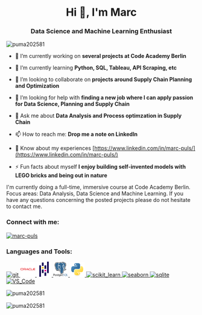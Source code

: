 <h1 align="center">Hi 👋, I'm Marc</h1>
<h3 align="center">Data Science and Machine Learning Enthusiast</h3>

<p align="left"> <img src="https://komarev.com/ghpvc/?username=puma202581&label=Profile%20views&color=0e75b6&style=flat" alt="puma202581" /> </p>

- 🔭 I’m currently working on **several projects at Code Academy Berlin**

- 🌱 I’m currently learning **Python, SQL, Tableau, API Scraping, etc**

- 👯 I’m looking to collaborate on **projects around Supply Chain Planning and Optimization**

- 🤝 I’m looking for help with **finding a new job where I can apply passion for Data Science, Planning and Supply Chain**

- 💬 Ask me about **Data Analysis and Process optimzation in Supply Chain**

- 📫 How to reach me:  **Drop me a note on LinkedIn**

- 📄 Know about my experiences [https://www.linkedin.com/in/marc-puls/](https://www.linkedin.com/in/marc-puls/)

- ⚡ Fun facts about myself **I enjoy building self-invented models with LEGO bricks and being out in nature**


I'm currently doing a full-time, immersive course at Code Academy Berlin. Focus areas: Data Analysis, Data Science and Machine Learning.
If you have any questions concerning the posted projects please do not hesitate to contact me.


<h3 align="left">Connect with me:</h3>
<p align="left">
<a href="https://linkedin.com/in/marc-puls" target="blank"><img align="center" src="https://raw.githubusercontent.com/rahuldkjain/github-profile-readme-generator/master/src/images/icons/Social/linked-in-alt.svg" alt="marc-puls" height="30" width="40" /></a>
</p>

<h3 align="left">Languages and Tools:</h3>
<p align="left"> <a href="https://git-scm.com/" target="_blank" rel="noreferrer"> <img src="https://www.vectorlogo.zone/logos/git-scm/git-scm-icon.svg" alt="git" width="40" height="40"/> </a> <a href="https://www.oracle.com/" target="_blank" rel="noreferrer"> <img src="https://raw.githubusercontent.com/devicons/devicon/master/icons/oracle/oracle-original.svg" alt="oracle" width="40" height="40"/> </a> <a href="https://pandas.pydata.org/" target="_blank" rel="noreferrer"> <img src="https://raw.githubusercontent.com/devicons/devicon/2ae2a900d2f041da66e950e4d48052658d850630/icons/pandas/pandas-original.svg" alt="pandas" width="40" height="40"/> </a> <a href="https://www.postgresql.org" target="_blank" rel="noreferrer"> <img src="https://raw.githubusercontent.com/devicons/devicon/master/icons/postgresql/postgresql-original-wordmark.svg" alt="postgresql" width="40" height="40"/> </a> <a href="https://www.python.org" target="_blank" rel="noreferrer"> <img src="https://raw.githubusercontent.com/devicons/devicon/master/icons/python/python-original.svg" alt="python" width="40" height="40"/> </a> <a href="https://scikit-learn.org/" target="_blank" rel="noreferrer"> <img src="https://upload.wikimedia.org/wikipedia/commons/0/05/Scikit_learn_logo_small.svg" alt="scikit_learn" width="40" height="40"/> </a> <a href="https://seaborn.pydata.org/" target="_blank" rel="noreferrer"> <img src="https://seaborn.pydata.org/_images/logo-mark-lightbg.svg" alt="seaborn" width="40" height="40"/> </a> <a href="https://www.sqlite.org/" target="_blank" rel="noreferrer"> <img src="https://www.vectorlogo.zone/logos/sqlite/sqlite-icon.svg" alt="sqlite" width="40" height="40"/> </a> <a href="https://code.visualstudio.com" target="_blank" rel="noreferrer"> <img src="https://upload.wikimedia.org/wikipedia/commons/thumb/9/9a/Visual_Studio_Code_1.35_icon.svg/512px-Visual_Studio_Code_1.35_icon.svg.png" alt="VS_Code" width="40" height="40"/> </a> </p> 

<p><img align="center" src="https://github-readme-stats.vercel.app/api/top-langs?username=puma202581&show_icons=true&locale=en&layout=compact" alt="puma202581" /></p>

<p><img align="center" src="https://github-readme-streak-stats.herokuapp.com/?user=puma202581&" alt="puma202581" /></p>

